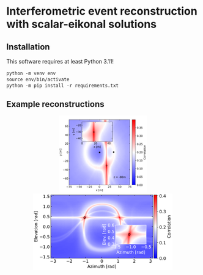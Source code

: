 # Interferometric event reconstruction with scalar-eikonal solutions

## Installation

This software requires at least Python 3.11!

```
python -m venv env
source env/bin/activate
python -m pip install -r requirements.txt
```

## Example reconstructions

<p align="center">
  <img src="xy.png" height="200">
  <img src="ang.png" height="200">
</p>